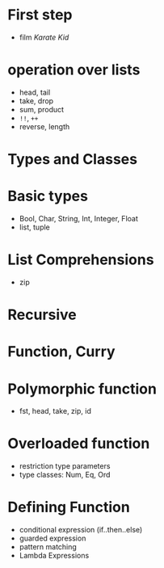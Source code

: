 # First step

  - film *Karate Kid*

# operation over **lists**
  - head, tail
  - take, drop
  - sum, product
  - `!!`, `++`
  - reverse, length

# Types and Classes

# Basic types

  - Bool, Char, String, Int, Integer, Float
  - list, tuple

# List Comprehensions

  - zip

# Recursive 

# Function, Curry

# Polymorphic function
  - fst, head, take, zip, id

# Overloaded function  
  - restriction type parameters
  - type classes: Num, Eq, Ord

# Defining Function
  - conditional expression (if..then..else)
  - guarded expression
  - pattern matching
  - Lambda Expressions
  

